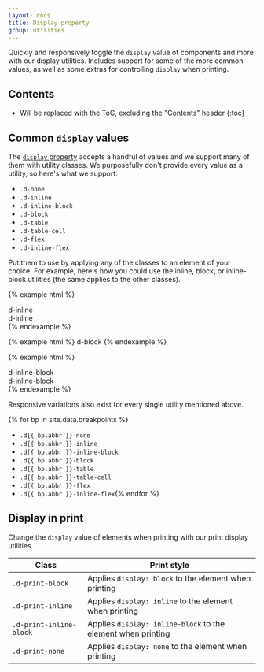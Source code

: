 ```yaml
---
layout: docs
title: Display property
group: utilities
---
```


Quickly and responsively toggle the `display` value of components and more with our display utilities. Includes support for some of the more common values, as well as some extras for controlling `display` when printing.

## Contents

* Will be replaced with the ToC, excluding the "Contents" header
{:toc}

## Common `display` values

The [`display` property](https://developer.mozilla.org/en-US/docs/Web/CSS/display) accepts a handful of values and we support many of them with utility classes. We purposefully don't provide every value as a utility, so here's what we support:

- `.d-none`
- `.d-inline`
- `.d-inline-block`
- `.d-block`
- `.d-table`
- `.d-table-cell`
- `.d-flex`
- `.d-inline-flex`

Put them to use by applying any of the classes to an element of your choice. For example, here's how you could use the inline, block, or inline-block utilities (the same applies to the other classes).

{% example html %}
<div class="d-inline bg-success">d-inline</div>
<div class="d-inline bg-success">d-inline</div>
{% endexample %}

{% example html %}
<span class="d-block bg-primary">d-block</span>
{% endexample %}

{% example html %}
<div class="d-inline-block bg-warning">d-inline-block</div>
<div class="d-inline-block bg-warning">d-inline-block</div>
{% endexample %}

Responsive variations also exist for every single utility mentioned above.

{% for bp in site.data.breakpoints %}
- `.d{{ bp.abbr }}-none`
- `.d{{ bp.abbr }}-inline`
- `.d{{ bp.abbr }}-inline-block`
- `.d{{ bp.abbr }}-block`
- `.d{{ bp.abbr }}-table`
- `.d{{ bp.abbr }}-table-cell`
- `.d{{ bp.abbr }}-flex`
- `.d{{ bp.abbr }}-inline-flex`{% endfor %}

## Display in print

Change the `display` value of elements when printing with our print display utilities.

| Class | Print style |
| --- | --- |
| `.d-print-block` | Applies `display: block` to the element when printing |
| `.d-print-inline` | Applies `display: inline` to the element when printing |
| `.d-print-inline-block` | Applies `display: inline-block` to the element when printing |
| `.d-print-none` | Applies `display: none` to the element when printing |
